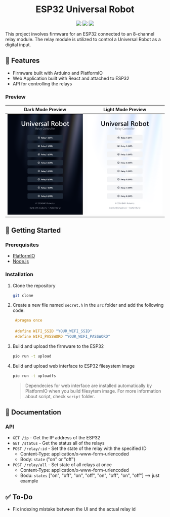 <h1 align="center">ESP32 Universal Robot</h1>

<p align="center">
	<img src="https://img.shields.io/github/stars/b401-robotics/esp-universal-robot?colorA=363a4f&colorB=b7bdf8&style=for-the-badge"></a>
	<img src="https://img.shields.io/github/repo-size/b401-robotics/esp-universal-robot?colorA=363a4f&colorB=f5a97f&style=for-the-badge"></a>
	<img src="https://img.shields.io/github/contributors/b401-robotics/esp-universal-robot?colorA=363a4f&colorB=a6da95&style=for-the-badge"></a>
</p>

This project involves firmware for an ESP32 connected to an 8-channel relay module. The relay module is utilized to control a Universal Robot as a digital input.

## 🌟 Features

- Firmware built with Arduino and PlatformIO
- Web Application built with React and attached to ESP32
- API for controlling the relays

### Preview

|            Dark Mode Preview            |            Light Mode Preview             |
|:---------------------------------------:|:-----------------------------------------:|
| ![Dark Preview](./doc/dark_preview.png) | ![Light Preview](./doc/light_preview.png) |


## 🚀 Getting Started

### Prerequisites

- [PlatformIO](https://platformio.org/)
- [Node.js](https://nodejs.org/)

### Installation

1. Clone the repository
   ```sh
   git clone
    ```

2. Create a new file named `secret.h` in the `src` folder and add the following code:
   ```cpp
    #pragma once

    #define WIFI_SSID "YOUR_WIFI_SSID"
    #define WIFI_PASSWORD "YOUR_WIFI_PASSWORD"
    ```

3. Build and upload the firmware to the ESP32
   ```sh
   pio run -t upload
   ```

4. Build and upload web interface to ESP32 filesystem image
   ```sh
   pio run -t uploadfs
   ```
   > Dependecies for web interface are installed automatically by PlatformIO when you build filesytem image. For more information about script, check `script` folder.

## 📝 Documentation

### API

- `GET /ip` - Get the IP address of the ESP32
- `GET /status` - Get the status all of the relays
- `POST /relay/:id` - Set the state of the relay with the specified ID
    - Content-Type: application/x-www-form-urlencoded
    - Body: `state` ("on" or "off")
- `POST /relay/all` - Set state of all relays at once
    - Content-Type: application/x-www-form-urlencoded
    - Bodu: `states` ["on", "off", "on", "off", "on", "off", "on", "off"] --> just example

## ✅ To-Do
- Fix indexing mistake between the UI and the actual relay id